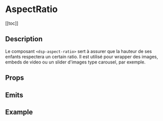 <script setup>
import { ref } from 'vue';
import component from './index.vue'

const ratio = ref(1);
const values = [
  { value: 1, label: '1' },
  { value: 4 / 3, label: '4/3' }, 
  { value: 16 / 9, label: '16 / 9' }
]
</script>

# AspectRatio

[[toc]]

## Description

Le composant `<dsp-aspect-ratio>` sert à assurer que la hauteur de ses enfants respectera un certain ratio. Il est utilisé pour wrapper des images, embeds de video ou un slider d'images type carousel, par exemple.

## Props

<props-parser :props="component.props" />

## Emits

<emits-parser :emits="component.emits" />

## Example

<code-example>
<dsp-radio-group v-model.number="ratio" :values="values" row />
<dsp-aspect-ratio :ratio="ratio">
  <dsp-image src="https://mcdn.wallpapersafari.com/medium/73/77/pAPo1m.jpg" />
</dsp-aspect-ratio>
<template v-slot:html>

```html
<dsp-radio-group v-model="ratio" :values="values" row />
<dsp-aspect-ratio :ratio="ratio">
  <dsp-image src="https://mcdn.wallpapersafari.com/medium/73/77/pAPo1m.jpg" />
</dsp-aspect-ratio>
```

</template>

<template v-slot:js>

```js
const ratio = ref(1);
const values = [
  { value: 1, label: 1 },
  { value: 4 / 3, label: '4/3' }, 
  { value: 16 / 9, label: '16 / 9' }
]

```

</template>
</code-example>
